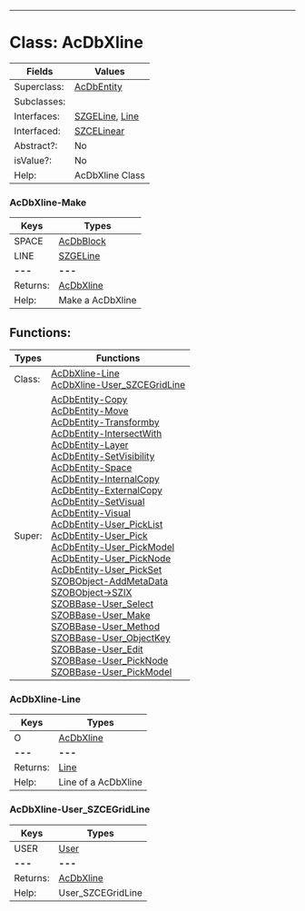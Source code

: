 ---------

# Class:	AcDbXline

| Fields | Values |
| --------- | --------- |
| Superclass: | [AcDbEntity](AcDbEntity.html) |
| Subclasses: |  |
| Interfaces: | [SZGELine](SZGELine.html), [Line](Line.html) |
| Interfaced: | [SZCELinear](SZCELinear.html) |
| Abstract?: | No |
| isValue?: | No |
| Help: | AcDbXline Class |

### AcDbXline-Make

| Keys | Types |
| --------- | --------- |
| SPACE | [AcDbBlock](AcDbBlock.html) |
| LINE | [SZGELine](SZGELine.html) |
| **---** | **---** |
| Returns: | [AcDbXline](AcDbXline.html) |
| Help: | Make a AcDbXline |


## Functions:

| Types | Functions |
| --------- | --------- |
| Class: | [AcDbXline-Line](#AcDbXline-Line) <br> [AcDbXline-User_SZCEGridLine](#AcDbXline-User_SZCEGridLine) |
| Super: | [AcDbEntity-Copy](AcDbEntity.html) <br> [AcDbEntity-Move](AcDbEntity.html) <br> [AcDbEntity-Transformby](AcDbEntity.html) <br> [AcDbEntity-IntersectWith](AcDbEntity.html) <br> [AcDbEntity-Layer](AcDbEntity.html) <br> [AcDbEntity-SetVisibility](AcDbEntity.html) <br> [AcDbEntity-Space](AcDbEntity.html) <br> [AcDbEntity-InternalCopy](AcDbEntity.html) <br> [AcDbEntity-ExternalCopy](AcDbEntity.html) <br> [AcDbEntity-SetVisual](AcDbEntity.html) <br> [AcDbEntity-Visual](AcDbEntity.html) <br> [AcDbEntity-User_PickList](AcDbEntity.html) <br> [AcDbEntity-User_Pick](AcDbEntity.html) <br> [AcDbEntity-User_PickModel](AcDbEntity.html) <br> [AcDbEntity-User_PickNode](AcDbEntity.html) <br> [AcDbEntity-User_PickSet](AcDbEntity.html) <br> [SZOBObject-AddMetaData](SZOBObject.html) <br> [SZOBObject->SZIX](SZOBObject.html) <br> [SZOBBase-User_Select](SZOBBase.html) <br> [SZOBBase-User_Make](SZOBBase.html) <br> [SZOBBase-User_Method](SZOBBase.html) <br> [SZOBBase-User_ObjectKey](SZOBBase.html) <br> [SZOBBase-User_Edit](SZOBBase.html) <br> [SZOBBase-User_PickNode](SZOBBase.html) <br> [SZOBBase-User_PickModel](SZOBBase.html) |


### AcDbXline-Line

| Keys | Types |
| --------- | --------- |
| O | [AcDbXline](AcDbXline.html) |
| **---** | **---** |
| Returns: | [Line](Line.html) |
| Help: | Line of a AcDbXline |

### AcDbXline-User_SZCEGridLine

| Keys | Types |
| --------- | --------- |
| USER | [User](User.html) |
| **---** | **---** |
| Returns: | [AcDbXline](AcDbXline.html) |
| Help: | User_SZCEGridLine |

